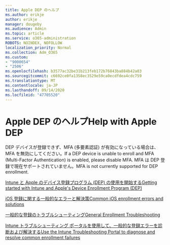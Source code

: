 ```yaml
---
title: Apple DEP のヘルプ
ms.author: erikje
author: erikje
manager: dougeby
ms.audience: Admin
ms.topic: article
ms.service: o365-administration
ROBOTS: NOINDEX, NOFOLLOW
localization_priority: Normal
ms.collection: Adm_O365
ms.custom:
- "9000654"
- "2506"
ms.openlocfilehash: b3577ac32be31b213feb172b76843ba884b42a03
ms.sourcegitcommit: c6692ce0fa1358ec3529e59ca0ecdfdea4cdc759
ms.translationtype: MT
ms.contentlocale: ja-JP
ms.lasthandoff: 09/14/2020
ms.locfileid: "47705520"
---
```

# <a name="help-with-apple-dep"></a><span data-ttu-id="dcf41-102">Apple DEP のヘルプ</span><span class="sxs-lookup"><span data-stu-id="dcf41-102">Help with Apple DEP</span></span>

<span data-ttu-id="dcf41-103">DEP デバイスが登録できず、MFA (多要素認証) が有効になっている場合は、MFA を無効にしてください。</span><span class="sxs-lookup"><span data-stu-id="dcf41-103">If a DEP device is unable to enroll and MFA (Multi-Factor Authentication) is enabled, please disable MFA.</span></span> <span data-ttu-id="dcf41-104">MFA は DEP 登録で現在サポートされていません。</span><span class="sxs-lookup"><span data-stu-id="dcf41-104">MFA is not currently supported for DEP enrollment.</span></span>

[<span data-ttu-id="dcf41-105">Intune と Apple のデバイス登録プログラム (DEP) の使用を開始する</span><span class="sxs-lookup"><span data-stu-id="dcf41-105">Getting started with Intune and Apple's Device Enrollment Program (DEP)</span></span>](https://docs.microsoft.com/intune/enrollment/device-enrollment-program-enroll-ios)

[<span data-ttu-id="dcf41-106">iOS 登録に関する一般的なエラーと解決策</span><span class="sxs-lookup"><span data-stu-id="dcf41-106">Common iOS enrollment errors and solutions</span></span>](https://docs.microsoft.com/intune/enrollment/troubleshoot-ios-enrollment-errors)

[<span data-ttu-id="dcf41-107">一般的な登録のトラブルシューティング</span><span class="sxs-lookup"><span data-stu-id="dcf41-107">General Enrollment Troubleshooting</span></span>](https://docs.microsoft.com/intune/enrollment/troubleshoot-device-enrollment-in-intune)

[<span data-ttu-id="dcf41-108">Intune トラブルシューティング ポータルを使用して、一般的な登録エラーを診断および解決する</span><span class="sxs-lookup"><span data-stu-id="dcf41-108">Use the Intune Troubleshooting Portal to diagnose and resolve common enrollment failures</span></span>](https://docs.microsoft.com/intune/fundamentals/help-desk-operators)


